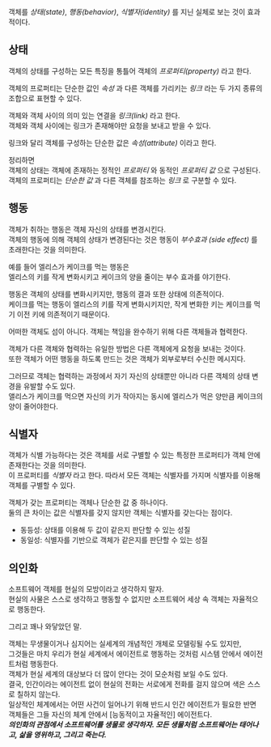 객체를 _상태(state)_, _행동(behavior)_, _식별자(identity)_ 를 지닌 실체로 보는 것이 효과적이다.

## 상태

객체의 상태를 구성하는 모든 특징을 통틀어 객체의 _프로퍼티(property)_ 라고 한다.

객체의 프로퍼티는 단순한 값인 _속성_ 과 다른 객체를 가리키는 _링크_ 라는 두 가지 종류의 조합으로 표현할 수 있다.

객체와 객체 사이의 의미 있는 연결을 _링크(link)_ 라고 한다.<br>
객체와 객체 사이에는 링크가 존재해야만 요청을 보내고 받을 수 있다.<br>

링크와 달리 객체를 구성하는 단순한 값은 _속성(attribute)_ 이라고 한다.<br>

정리하면<br>
객체의 상태는 객체에 존재하는 정적인 _프로퍼티_ 와 동적인 _프로퍼티 값_ 으로 구성된다.<br>
객체의 프로퍼티는 _단순한 값_ 과 다른 객체를 참조하는 _링크_ 로 구분할 수 있다.


## 행동
객체가 취하는 행동은 객체 자신의 상태를 변경시킨다.<br>
객체의 행동에 의해 객체의 상태가 변경된다는 것은 행동이 _부수효과 (side effect)_ 를 초래한다는 것을 의미한다.

예를 들어 엘리스가 케이크를 먹는 행동은<br>
엘리스의 키를 작게 변화시키고 케이크의 양을 줄이는 부수 효과를 야기한다.

행동은 객체의 상태를 변화시키지만, 행동의 결과 또한 상태에 의존적이다.<br>
케이크를 먹는 행동이 엘리스의 키를 작게 변화시키지만, 작게 변화한 키는 케이크를 먹기 이전 키에 의존적이기 때문이다.

어떠한 객체도 섬이 아니다.
객체는 책임을 완수하기 위해 다른 객체들과 협력한다.

객체가 다른 객체와 협력하는 유일한 방법은 다른 객체에게 요청을 보내는 것이다.<br>
또한 객체가 어떤 행동을 하도록 만드는 것은 객체가 외부로부터 수신한 메시지다.

그러므로 객체는 협력하는 과정에서 자기 자신의 상태뿐만 아니라 다른 객체의 상태 변경을 유발할 수도 있다.<br>
앨리스가 케이크를 먹으면 자신의 키가 작아지는 동시에 엘리스가 먹은 양만큼 케이크의 양이 줄어야한다.


## 식별자
객체가 식별 가능하다는 것은 객체를 서로 구별할 수 있는 특정한 프로퍼티가 객체 안에 존재한다는 것을 의미한다.<br>
이 프로퍼티를 _식별자_ 라고 한다. 따라서 모든 객체는 식별자를 가지며 식별자를 이용해 객체를 구별할 수 있다.

객체가 갖는 프로퍼티는 객체나 단순한 값 중 하나이다.<br>
둘의 큰 차이는 값은 식별자를 갖지 않지만 객체는 식별자를 갖는다는 점이다.

- 동등성: 상태를 이용해 두 값이 같은지 판단할 수 있는 성질
- 동일성: 식별자를 기반으로 객체가 같은지를 판단할 수 있는 성질


## 의인화
소프트웨어 객체를 현실의 모방이라고 생각하지 말자.<br>
현실의 사물은 스스로 생각하고 행동할 수 없지만 소프트웨어 세상 속 객체는 자율적으로 행동한다.<br>

그리고 꽤나 와닿았던 말.<br>

객체는 무생물이거나 심지어는 실세계의 개념적인 개체로 모델링될 수도 있지만,<br>
그것들은 마치 우리가 현실 세계에서 에이전트로 행동하는 것처럼 시스템 안에서 에이전트처럼 행동한다.<br>
객체가 현실 세계의 대상보다 더 많이 안다는 것이 모순처럼 보일 수도 있다.<br>
결국, 인간이라는 에이전트 없이 현실의 전화는 서로에게 전화를 걸지 않으며 색은 스스로 칠하지 않는다.<br>
일상적인 체계에서는 어떤 사건이 일어나기 위해 반드시 인간 에이전트가 필요한 반면 객체들은 그들 자신의 체계 안에서 [능동적이고 자율적인] 에이전트다.<br>
___의인화의 관점에서 소프트웨어를 생물로 생각하자. 모든 생물처럼 소프트웨어는 태어나고, 삶을 영위하고, 그리고 죽는다.___
